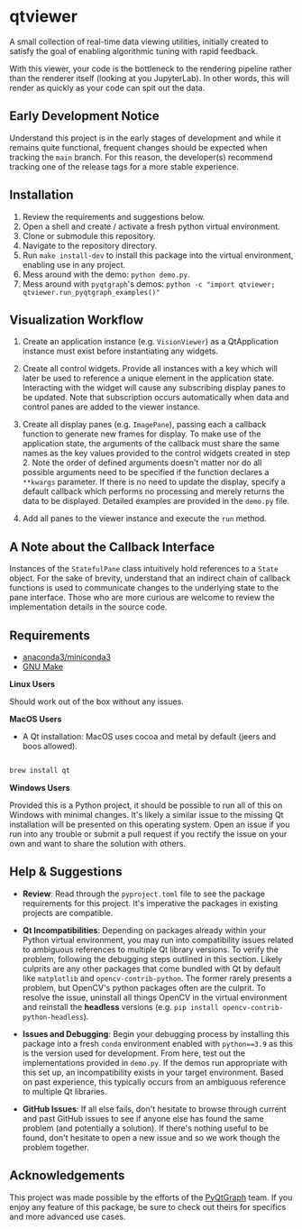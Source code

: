 # qtviewer

A small collection of real-time data viewing utilities, initially created to
satisfy the goal of enabling algorithmic tuning with rapid feedback.

With this viewer, your code is the bottleneck to the rendering pipeline rather
than the renderer itself (looking at you JupyterLab). In other words, this will
render as quickly as your code can spit out the data.

## Early Development Notice
Understand this project is in the early stages of development and while it
remains quite functional, frequent changes should be expected when tracking the
`main` branch. For this reason, the developer(s) recommend tracking one of the
release tags for a more stable experience. 

## Installation

1. Review the requirements and suggestions below.
2. Open a shell and create / activate a fresh python virtual environment.
3. Clone or submodule this repository.
4. Navigate to the repository directory.
5. Run `make install-dev` to install this package into the virtual environment,
   enabling use in any project.
6. Mess around with the demo: `python demo.py`.
7. Mess around with `pyqtgraph`'s demos: `python -c "import qtviewer; qtviewer.run_pyqtgraph_examples()"`

## Visualization Workflow

1. Create an application instance (e.g. `VisionViewer`) as a QtApplication
   instance must exist before instantiating any widgets.

2. Create all control widgets. Provide all instances with a key which will
   later be used to reference a unique element in the application state.
   Interacting with the widget will cause any subscribing display panes to be
   updated. Note that subscription occurs automatically when data and control
   panes are added to the viewer instance.

3. Create all display panes (e.g. `ImagePane`), passing each a callback
   function to generate new frames for display. To make use of the application
   state, the arguments of the callback must share the same names as the key
   values provided to the control widgets created in step 2. Note the order of
   defined arguments doesn't matter nor do all possible arguments need to be
   specified if the function declares a `**kwargs` parameter. If there is no
   need to update the display, specify a default callback which performs no
   processing and merely returns the data to be displayed. Detailed examples
   are provided in the `demo.py` file.

4. Add all panes to the viewer instance and execute the `run` method.

## A Note about the Callback Interface

Instances of the `StatefulPane` class intuitively hold references to a `State`
object. For the sake of brevity, understand that an indirect chain of callback
functions is used to communicate changes to the underlying state to the pane
interface. Those who are more curious are welcome to review the implementation
details in the source code.

## Requirements

- [anaconda3/miniconda3](https://docs.anaconda.com/free/miniconda/index.html)
- [GNU Make](https://www.gnu.org/software/make/)

**Linux Users**

Should work out of the box without any issues.

**MacOS Users**

- A Qt installation: MacOS uses cocoa and metal by default (jeers and boos allowed).

```bash

brew install qt

```

**Windows Users**

Provided this is a Python project, it should be possible to run all of this on
Windows with minimal changes. It's likely a similar issue to the missing Qt
installation will be presented on this operating system. Open an issue if you
run into any trouble or submit a pull request if you rectify the issue on your
own and want to share the solution with others.

## Help & Suggestions

- **Review**: Read through the `pyproject.toml` file to see the package
  requirements for this project. It's imperative the packages in existing
  projects are compatible.

- **Qt Incompatibilities**: Depending on packages already within your Python
  virtual environment, you may run into compatibility issues related to
  ambiguous references to multiple Qt library versions. To verify the problem,
  following the debugging steps outlined in this section. Likely culprits are
  any other packages that come bundled with Qt by default like `matplotlib` and
  `opencv-contrib-python`. The former rarely presents a problem, but OpenCV's
  python packages often are the culprit. To resolve the issue, uninstall all
  things OpenCV in the virtual environment and reinstall the **headless**
  versions (e.g. `pip install opencv-contrib-python-headless`).

- **Issues and Debugging**: Begin your debugging process by installing this
  package into a fresh `conda` environment enabled with `python==3.9` as this
  is the version used for development. From here, test out the implementations
  provided in `demo.py`. If the demos run appropriate with this set up, an
  incompatibility exists in your target environment. Based on past experience,
  this typically occurs from an ambiguous reference to multiple Qt libraries.

- **GitHub Issues**: If all else fails, don't hesitate to browse through
  current and past GitHub issues to see if anyone else has found the same
  problem (and potentially a solution). If there's nothing useful to be found,
  don't hesitate to open a new issue and so we work though the problem
  together.

## Acknowledgements

This project was made possible by the efforts of the
[PyQtGraph](https://www.pyqtgraph.org/) team. If you enjoy any feature of this
package, be sure to check out theirs for specifics and more advanced use cases.
